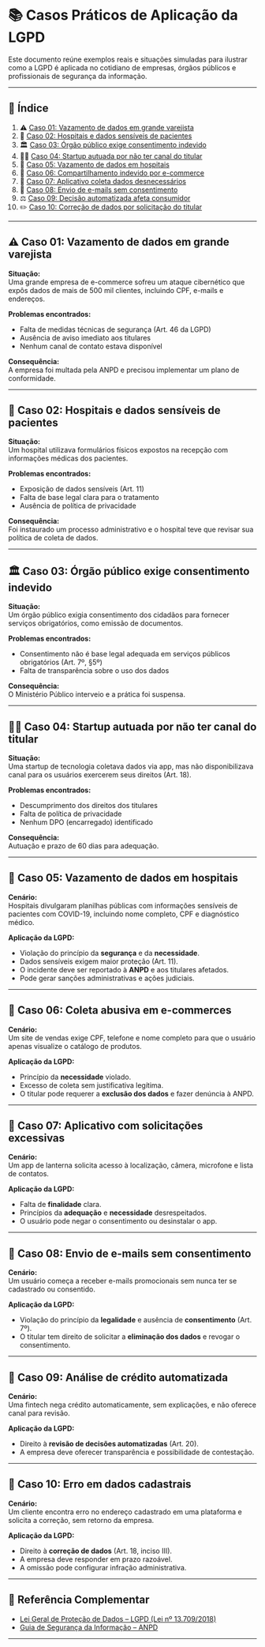 # 📚 Casos Práticos de Aplicação da LGPD

Este documento reúne exemplos reais e situações simuladas para ilustrar como a LGPD é aplicada no cotidiano de empresas, órgãos públicos e profissionais de segurança da informação.

---

## 📌 Índice

1. ⚠️ [Caso 01: Vazamento de dados em grande varejista](#-caso-01-vazamento-de-dados-em-grande-varejista)
2. 🏥 [Caso 02: Hospitais e dados sensíveis de pacientes](#-caso-02-hospitais-e-dados-sensíveis-de-pacientes)
3. 🏛️ [Caso 03: Órgão público exige consentimento indevido](#-caso-03-órgão-público-exige-consentimento-indevido)
4. 🧑‍💻 [Caso 04: Startup autuada por não ter canal do titular](#-caso-04-startup-autuada-por-não-ter-canal-do-titular)
5. 🏥 [Caso 05: Vazamento de dados em hospitais](#-caso-05-vazamento-de-dados-em-hospitais)
6. 🛒 [Caso 06: Compartilhamento indevido por e-commerce](#-caso-06-compartilhamento-indevido-por-e-commerce)
7. 📱 [Caso 07: Aplicativo coleta dados desnecessários](#-caso-07-aplicativo-coleta-dados-desnecessários)
8. 📧 [Caso 08: Envio de e-mails sem consentimento](#-caso-08-envio-de-e-mails-sem-consentimento)
9. ⚖️ [Caso 09: Decisão automatizada afeta consumidor](#-caso-09-decisão-automatizada-afeta-consumidor)
10. ✏️ [Caso 10: Correção de dados por solicitação do titular](#-caso-10-correção-de-dados-por-solicitação-do-titular)

---

## ⚠️ Caso 01: Vazamento de dados em grande varejista

**Situação:**  
Uma grande empresa de e-commerce sofreu um ataque cibernético que expôs dados de mais de 500 mil clientes, incluindo CPF, e-mails e endereços.

**Problemas encontrados:**

- Falta de medidas técnicas de segurança (Art. 46 da LGPD)
- Ausência de aviso imediato aos titulares
- Nenhum canal de contato estava disponível

**Consequência:**  
A empresa foi multada pela ANPD e precisou implementar um plano de conformidade.

---

## 🏥 Caso 02: Hospitais e dados sensíveis de pacientes

**Situação:**  
Um hospital utilizava formulários físicos expostos na recepção com informações médicas dos pacientes.

**Problemas encontrados:**

- Exposição de dados sensíveis (Art. 11)
- Falta de base legal clara para o tratamento
- Ausência de política de privacidade

**Consequência:**  
Foi instaurado um processo administrativo e o hospital teve que revisar sua política de coleta de dados.

---

## 🏛️ Caso 03: Órgão público exige consentimento indevido

**Situação:**  
Um órgão público exigia consentimento dos cidadãos para fornecer serviços obrigatórios, como emissão de documentos.

**Problemas encontrados:**

- Consentimento não é base legal adequada em serviços públicos obrigatórios (Art. 7º, §5º)
- Falta de transparência sobre o uso dos dados

**Consequência:**  
O Ministério Público interveio e a prática foi suspensa.

---

## 🧑‍💻 Caso 04: Startup autuada por não ter canal do titular

**Situação:**  
Uma startup de tecnologia coletava dados via app, mas não disponibilizava canal para os usuários exercerem seus direitos (Art. 18).

**Problemas encontrados:**

- Descumprimento dos direitos dos titulares
- Falta de política de privacidade
- Nenhum DPO (encarregado) identificado

**Consequência:**  
Autuação e prazo de 60 dias para adequação.

---

## 🏥 Caso 05: Vazamento de dados em hospitais

**Cenário:**  
Hospitais divulgaram planilhas públicas com informações sensíveis de pacientes com COVID-19, incluindo nome completo, CPF e diagnóstico médico.

**Aplicação da LGPD:**  
- Violação do princípio da **segurança** e da **necessidade**.
- Dados sensíveis exigem maior proteção (Art. 11).
- O incidente deve ser reportado à **ANPD** e aos titulares afetados.
- Pode gerar sanções administrativas e ações judiciais.

---

## 🛒 Caso 06: Coleta abusiva em e-commerces

**Cenário:**  
Um site de vendas exige CPF, telefone e nome completo para que o usuário apenas visualize o catálogo de produtos.

**Aplicação da LGPD:**  
- Princípio da **necessidade** violado.
- Excesso de coleta sem justificativa legítima.
- O titular pode requerer a **exclusão dos dados** e fazer denúncia à ANPD.

---

## 📱 Caso 07: Aplicativo com solicitações excessivas

**Cenário:**  
Um app de lanterna solicita acesso à localização, câmera, microfone e lista de contatos.

**Aplicação da LGPD:**  
- Falta de **finalidade** clara.
- Princípios da **adequação** e **necessidade** desrespeitados.
- O usuário pode negar o consentimento ou desinstalar o app.

---

## 📧 Caso 08: Envio de e-mails sem consentimento

**Cenário:**  
Um usuário começa a receber e-mails promocionais sem nunca ter se cadastrado ou consentido.

**Aplicação da LGPD:**  
- Violação do princípio da **legalidade** e ausência de **consentimento** (Art. 7º).
- O titular tem direito de solicitar a **eliminação dos dados** e revogar o consentimento.

---

## 🏦 Caso 09: Análise de crédito automatizada

**Cenário:**  
Uma fintech nega crédito automaticamente, sem explicações, e não oferece canal para revisão.

**Aplicação da LGPD:**  
- Direito à **revisão de decisões automatizadas** (Art. 20).
- A empresa deve oferecer transparência e possibilidade de contestação.

---

## 🧾 Caso 10: Erro em dados cadastrais

**Cenário:**  
Um cliente encontra erro no endereço cadastrado em uma plataforma e solicita a correção, sem retorno da empresa.

**Aplicação da LGPD:**  
- Direito à **correção de dados** (Art. 18, inciso III).
- A empresa deve responder em prazo razoável.
- A omissão pode configurar infração administrativa.

---

## 📎 Referência Complementar

- [Lei Geral de Proteção de Dados – LGPD (Lei nº 13.709/2018)](https://www.planalto.gov.br/ccivil_03/_ato2015-2018/2018/lei/L13709.htm)
- [Guia de Segurança da Informação – ANPD](https://www.gov.br/anpd/pt-br/documentos-e-publicacoes)

---
